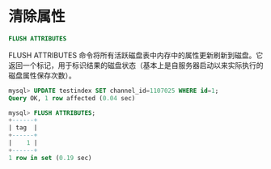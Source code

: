 # 清除属性

```sql
FLUSH ATTRIBUTES
```

FLUSH ATTRIBUTES 命令将所有活跃磁盘表中内存中的属性更新刷新到磁盘。它返回一个标记，用于标识结果的磁盘状态（基本上是自服务器启动以来实际执行的磁盘属性保存次数）。

```sql
mysql> UPDATE testindex SET channel_id=1107025 WHERE id=1;
Query OK, 1 row affected (0.04 sec)

mysql> FLUSH ATTRIBUTES;
+------+
| tag  |
+------+
|    1 |
+------+
1 row in set (0.19 sec)
```

<!-- proofread -->

